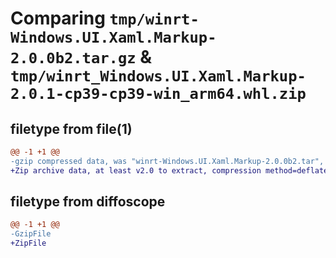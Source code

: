# Comparing `tmp/winrt-Windows.UI.Xaml.Markup-2.0.0b2.tar.gz` & `tmp/winrt_Windows.UI.Xaml.Markup-2.0.1-cp39-cp39-win_arm64.whl.zip`

## filetype from file(1)

```diff
@@ -1 +1 @@
-gzip compressed data, was "winrt-Windows.UI.Xaml.Markup-2.0.0b2.tar", last modified: Sat Dec  2 18:27:40 2023, max compression
+Zip archive data, at least v2.0 to extract, compression method=deflate
```

## filetype from diffoscope

```diff
@@ -1 +1 @@
-GzipFile
+ZipFile
```

